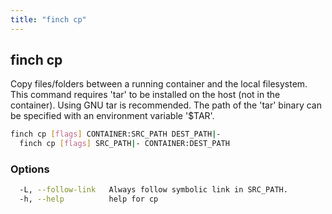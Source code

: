```yaml
---
title: "finch cp"
---
```


## finch cp

Copy files/folders between a running container and the local filesystem.
This command requires 'tar' to be installed on the host (not in the container).
Using GNU tar is recommended.
The path of the 'tar' binary can be specified with an environment variable '$TAR'.

```bash
finch cp [flags] CONTAINER:SRC_PATH DEST_PATH|-
  finch cp [flags] SRC_PATH|- CONTAINER:DEST_PATH
```

### Options

```bash
  -L, --follow-link   Always follow symbolic link in SRC_PATH.
  -h, --help          help for cp
```
